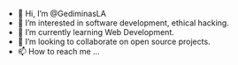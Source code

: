 - 👋 Hi, I’m @GediminasLA
- 👀 I’m interested in software development, ethical hacking.
- 🌱 I’m currently learning Web Development.
- 💞️ I’m looking to collaborate on open source projects.
- 📫 How to reach me ...

<!---
Gli1ch/Gli1ch is a ✨ special ✨ repository because its `README.md` (this file) appears on your GitHub profile.
You can click the Preview link to take a look at your changes.
--->

